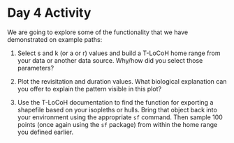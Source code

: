 Day 4 Activity
================

We are going to explore some of the functionality that we have demonstrated on example paths:

1.  Select s and k (or a or r) values and build a T-LoCoH home range from your data or another data source. Why/how did you select those parameters?

2.  Plot the revisitation and duration values. What biological explanation can you offer to explain the pattern visible in this plot?

3.  Use the T-LoCoH documentation to find the function for exporting a shapefile based on your isopleths or hulls. Bring that object back into your environment using the appropriate `sf` command. Then sample 100 points (once again using the `sf` package) from within the home range you defined earlier.
